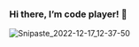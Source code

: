 <h3>Hi there, I’m code player! 👋 </h3>





![Snipaste_2022-12-17_12-37-50](https://user-images.githubusercontent.com/108104574/208239913-88ac2ca3-864a-423d-9be0-38951613d2c6.jpg)

